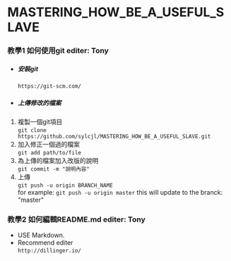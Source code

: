 # MASTERING_HOW_BE_A_USEFUL_SLAVE


### 教學1  如何使用git      editer: Tony
 - ##### 安裝git   
	```https://git-scm.com/```   
 - ##### 上傳修改的檔案   
 1. 複製一個git項目   
    ```git clone https://github.com/sylcjl/MASTERING_HOW_BE_A_USEFUL_SLAVE.git```
 2. 加入修正一個過的檔案   
    ```git add path/to/file```
 3. 為上傳的檔案加入改版的說明   
    ```git commit -m "說明內容"```
 4. 上傳   
    ```git push -u origin BRANCH_NAME```   
	for example:   ```git push -u origin master``` this will update to the branck: "master"   
	
### 教學2  如何編輯README.md      editer: Tony
 - USE Markdown.   
 - Recommend editer   
	```http://dillinger.io/```